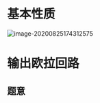 # 基本性质

![image-20200825174312575](https://tva1.sinaimg.cn/large/007S8ZIlly1gi375yzvwyj317k0kinhj.jpg)

# 输出欧拉回路

## 题意

